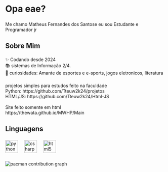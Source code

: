 <h1 align="left">Opa eae?</h1>

###

<p align="left">Me chamo Matheus Fernandes dos Santose eu sou Estudante e Programador jr</p>

###

<h2 align="left">Sobre Mim</h2>

###

<p align="left">✨ Codando desde 2024<br>📚 sistemas de Informação 2/4.<br>🎲 curiosidades: Amante de esportes e e-sports, jogos eletronicos, literatura</p>

###

<p align="left">projetos simples para estudos feito na faculdade<br>Python: https://github.com/Tteuw2k24/projetos<br>HTML/JS: https://github.com/Tteuw2k24/Html-JS<br><br>Site feito somente em html<br>https://thewata.github.io/MWHP/Main</p>

###

<h2 align="left">Linguagens</h2>

###

<div align="left">
  <img src="https://cdn.jsdelivr.net/gh/devicons/devicon/icons/python/python-original.svg" height="40" alt="python logo"  />
  <img width="12" />
  <img src="https://cdn.jsdelivr.net/gh/devicons/devicon/icons/csharp/csharp-original.svg" height="40" alt="csharp logo"  />
  <img width="12" />
  <img src="https://cdn.jsdelivr.net/gh/devicons/devicon/icons/html5/html5-original.svg" height="40" alt="html5 logo"  />
</div>

###

<picture>
  <source media="(prefers-color-scheme: dark)" srcset="https://raw.githubusercontent.com/srtt2k25/srtt2k25/output/pacman-contribution-graph-dark.svg">
  <source media="(prefers-color-scheme: light)" srcset="https://raw.githubusercontent.com/srtt2k25/srtt2k25/output/pacman-contribution-graph.svg">
  <img alt="pacman contribution graph" src="https://raw.githubusercontent.com/srtt2k25/srtt2k25/output/pacman-contribution-graph.svg">
</picture>

###
